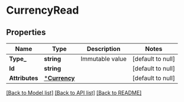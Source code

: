 # CurrencyRead

## Properties
Name | Type | Description | Notes
------------ | ------------- | ------------- | -------------
**Type_** | **string** | Immutable value | [default to null]
**Id** | **string** |  | [default to null]
**Attributes** | [***Currency**](Currency.md) |  | [default to null]

[[Back to Model list]](../README.md#documentation-for-models) [[Back to API list]](../README.md#documentation-for-api-endpoints) [[Back to README]](../README.md)

